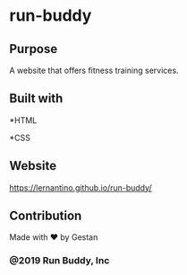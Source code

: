 # run-buddy



## Purpose

A website that offers fitness training services.



## Built with

*HTML

*CSS



## Website

https://lernantino.github.io/run-buddy/



## Contribution

Made with ❤️ by Gestan 


### @2019 Run Buddy, Inc
